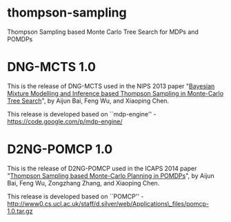 # thompson-sampling
Thompson Sampling based Monte Carlo Tree Search for MDPs and POMDPs

# DNG-MCTS 1.0

This is the release of DNG-MCTS used in the NIPS 2013 paper
"[Bayesian Mixture Modelling and Inference based Thompson Sampling in Monte-Carlo Tree Search](http://aijunbai.github.io/publications/NIPS13-Bai.pdf)", by Aijun Bai, Feng Wu, and Xiaoping Chen.

This release is developed based on ``mdp-engine'' - https://code.google.com/p/mdp-engine/

# D2NG-POMCP 1.0 

This is the release of D2NG-POMCP used in the ICAPS 2014 paper
"[Thompson Sampling based Monte-Carlo Planning in POMDPs](http://aijunbai.github.io/publications/7800-36984-1-PB.pdf)", by Aijun Bai, Feng Wu, Zongzhang Zhang, and Xiaoping Chen.

This release is developed based on ``POMCP'' - http://www0.cs.ucl.ac.uk/staff/d.silver/web/Applications\_files/pomcp-1.0.tar.gz

